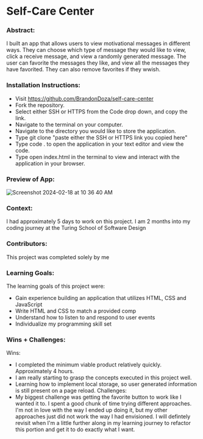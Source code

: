 # Self-Care Center 

### Abstract:
I built an app that allows users to view motivational messages in different ways. They can choose which type of message they would like to view, click a receive message, and view a randomly generated message. The user can favorite the messages they like, and view all the messages they have favorited. They can also remove favorites if they wwish. 

### Installation Instructions:
- Visit https://github.com/BrandonDoza/self-care-center
- Fork the repository.
- Select either SSH or HTTPS from the Code drop down, and copy the link.
- Navigate to the terminal on your computer.
- Navigate to the directory you would like to store the application.
- Type git clone "paste either the SSH or HTTPS link you copied here"
- Type code . to open the application in your text editor and view the code.
- Type open index.html in the terminal to view and interact with the application
in your browser. 

### Preview of App:

![Screenshot 2024-02-18 at 10 36 40 AM](https://github.com/BrandonDoza/self-care-center/assets/141676838/0ece6520-d2b7-4d4b-9f98-0daf2876e147)

### Context:
I had approximately 5 days to work on this project. I am 2 months into my coding journey at the Turing School of Software Design

### Contributors:
This project was completed solely by me

### Learning Goals:
The learning goals of this project were:
- Gain experience building an application that utilizes HTML, CSS and JavaScript
- Write HTML and CSS to match a provided comp
- Understand how to listen to and respond to user events
- Individualize my programming skill set

### Wins + Challenges:
Wins:
- I completed the minimum viable product relatively quickly. Approximately 
4 hours. 
- I am really starting to grasp the concepts executed in this project well.
- Learning how to implement local storage, so user generated information is still present on a page reload. 
Challenges:
- My biggest challenge was getting the favorite button to work like I wanted it 
to. I spent a good chunk of time trying different approaches. I'm not in love with the way I ended up doing it, but my other approaches just did not work the way I had envisioned. I will defintely revisit when I'm a little further along in my learning journey to refactor this portion and get it to do exactly what I want. 
